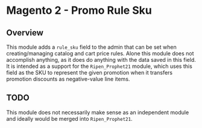 Magento 2 - Promo Rule Sku
==================

## Overview

This module adds a `rule_sku` field to the admin that can be set when creating/managing catalog and cart price rules. Alone this module does not accomplish anything, as it does do anything with the data saved in this field. It is intended as a support for the `Ripen_Prophet21` module, which uses this field as the SKU to represent the given promotion when it transfers promotion discounts as negative-value line items.

## TODO

This module does not necessarily make sense as an independent module and ideally would be merged into `Ripen_Prophet21`.
